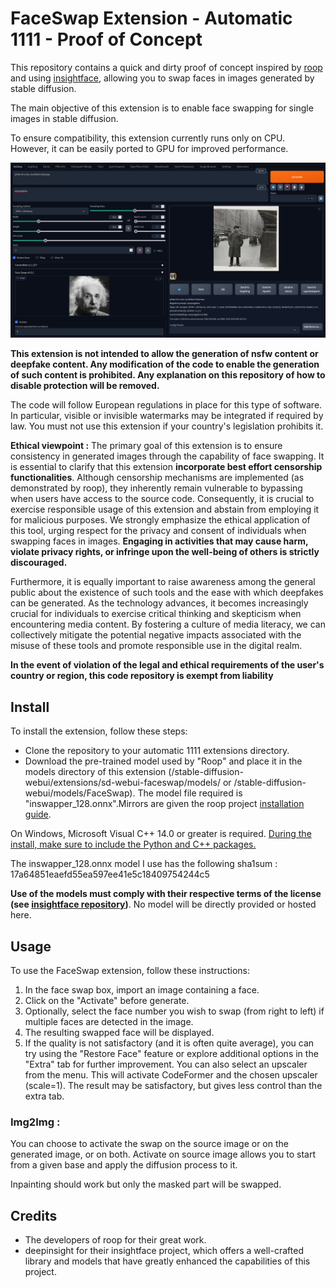 # FaceSwap Extension - Automatic 1111 - Proof of Concept

This repository contains a quick and dirty proof of concept inspired by [roop](https://github.com/s0md3v/roop) and using [insightface](https://github.com/deepinsight/insightface), allowing you to swap faces in images generated by stable diffusion.

The main objective of this extension is to enable face swapping for single images in stable diffusion.

To ensure compatibility, this extension currently runs only on CPU. However, it can be easily ported to GPU for improved performance.

![example](example/example.png)

**This extension is not intended to allow the generation of nsfw content or deepfake content. Any modification of the code to enable the generation of such content is prohibited. Any explanation on this repository of how to disable protection will be removed.**

The code will follow European regulations in place for this type of software. In particular, visible or invisible watermarks may be integrated if required by law. You must not use this extension if your country's legislation prohibits it.

**Ethical viewpoint :** The primary goal of this extension is to ensure consistency in generated images through the capability of face swapping. It is essential to clarify that this extension **incorporate best effort censorship functionalities**. Although censorship mechanisms are implemented (as demonstrated by roop), they inherently remain vulnerable to bypassing when users have access to the source code. Consequently, it is crucial to exercise responsible usage of this extension and abstain from employing it for malicious purposes. We strongly emphasize the ethical application of this tool, urging respect for the privacy and consent of individuals when swapping faces in images. **Engaging in activities that may cause harm, violate privacy rights, or infringe upon the well-being of others is strictly discouraged.** 

Furthermore, it is equally important to raise awareness among the general public about the existence of such tools and the ease with which deepfakes can be generated. As the technology advances, it becomes increasingly crucial for individuals to exercise critical thinking and skepticism when encountering media content. By fostering a culture of media literacy, we can collectively mitigate the potential negative impacts associated with the misuse of these tools and promote responsible use in the digital realm.

**In the event of violation of the legal and ethical requirements of the user's country or region, this code repository is exempt from liability**

## Install

To install the extension, follow these steps:

+ Clone the repository to your automatic 1111 extensions directory.
+ Download the pre-trained model used by "Roop" and place it in the models directory of this extension (/stable-diffusion-webui/extensions/sd-webui-faceswap/models/ or /stable-diffusion-webui/models/FaceSwap). The model file required is "inswapper_128.onnx".Mirrors are given the roop project [installation guide](https://github.com/s0md3v/roop/wiki/1.-Installation).

On Windows, Microsoft Visual C++ 14.0 or greater is required. [During the install, make sure to include the Python and C++ packages.](https://github.com/s0md3v/roop/issues/153)

The inswapper_128.onnx model I use has the following sha1sum : 17a64851eaefd55ea597ee41e5c18409754244c5

**Use of the models must comply with their respective terms of the license (see [insightface repository](https://github.com/deepinsight/insightface/tree/master/python-package))**. No model will be directly provided or hosted here.

## Usage

To use the FaceSwap extension, follow these instructions:

1. In the face swap box, import an image containing a face.
2. Click on the "Activate" before generate.
3. Optionally, select the face number you wish to swap (from right to left) if multiple faces are detected in the image.
4. The resulting swapped face will be displayed.
5. If the quality is not satisfactory (and it is often quite average), you can try using the "Restore Face" feature or explore additional options in the "Extra" tab for further improvement. You can also select an upscaler from the menu. This will activate CodeFormer and the chosen upscaler (scale=1). The result may be satisfactory, but gives less control than the extra tab.

### Img2Img :

You can choose to activate the swap on the source image or on the generated image, or on both. Activate on source image allows you to start from a given base and apply the diffusion process to it.

Inpainting should work but only the masked part will be swapped.


## Credits

+ The developers of roop for their great work.
+ deepinsight for their insightface project, which offers a well-crafted library and models that have greatly enhanced the capabilities of this project.
